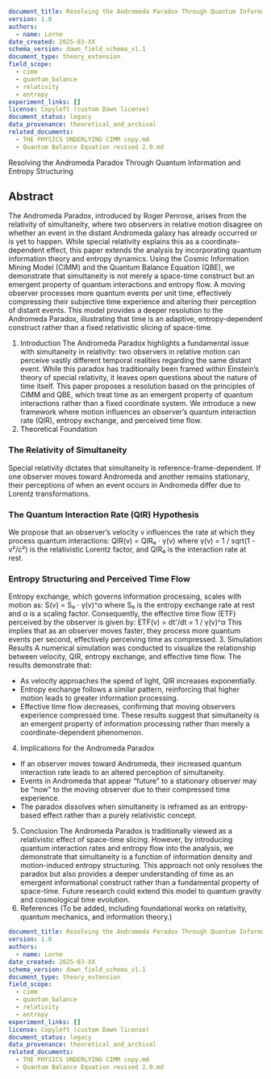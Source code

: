 ```yaml
document_title: Resolving the Andromeda Paradox Through Quantum Information and Entropy Structuring
version: 1.0
authors:
  - name: Lorne
date_created: 2025-03-XX
schema_version: dawn_field_schema_v1.1
document_type: theory_extension
field_scope:
  - cimm
  - quantum_balance
  - relativity
  - entropy
experiment_links: []
license: Copyleft (custom Dawn license)
document_status: legacy
data_provenance: theoretical_and_archival
related_documents:
  - THE PHYSICS UNDERLYING CIMM copy.md
  - Quantum Balance Equation revised 2.0.md
```
Resolving the Andromeda Paradox Through Quantum Information and Entropy Structuring
## Abstract
The Andromeda Paradox, introduced by Roger Penrose, arises from the relativity of simultaneity, where two observers in relative motion disagree on whether an event in the distant Andromeda galaxy has already occurred or is yet to happen. While special relativity explains this as a coordinate-dependent effect, this paper extends the analysis by incorporating quantum information theory and entropy dynamics. Using the Cosmic Information Mining Model (CIMM) and the Quantum Balance Equation (QBE), we demonstrate that simultaneity is not merely a space-time construct but an emergent property of quantum interactions and entropy flow. A moving observer processes more quantum events per unit time, effectively compressing their subjective time experience and altering their perception of distant events. This model provides a deeper resolution to the Andromeda Paradox, illustrating that time is an adaptive, entropy-dependent construct rather than a fixed relativistic slicing of space-time.
1. Introduction
The Andromeda Paradox highlights a fundamental issue with simultaneity in relativity: two observers in relative motion can perceive vastly different temporal realities regarding the same distant event. While this paradox has traditionally been framed within Einstein’s theory of special relativity, it leaves open questions about the nature of time itself. This paper proposes a resolution based on the principles of CIMM and QBE, which treat time as an emergent property of quantum interactions rather than a fixed coordinate system. We introduce a new framework where motion influences an observer’s quantum interaction rate (QIR), entropy exchange, and perceived time flow.
2. Theoretical Foundation
### The Relativity of Simultaneity
Special relativity dictates that simultaneity is reference-frame-dependent. If one observer moves toward Andromeda and another remains stationary, their perceptions of when an event occurs in Andromeda differ due to Lorentz transformations.
### The Quantum Interaction Rate (QIR) Hypothesis
We propose that an observer’s velocity v influences the rate at which they process quantum interactions:
QIR(v) = QIR₀ ⋅ γ(v)
where γ(v) = 1 / sqrt(1 - v²/c²) is the relativistic Lorentz factor, and QIR₀ is the interaction rate at rest.
### Entropy Structuring and Perceived Time Flow
Entropy exchange, which governs information processing, scales with motion as:
S(v) = S₀ ⋅ γ(v)^α
where S₀ is the entropy exchange rate at rest and α is a scaling factor. Consequently, the effective time flow (ETF) perceived by the observer is given by:
ETF(v) = dt'/dt = 1 / γ(v)^α
This implies that as an observer moves faster, they process more quantum events per second, effectively perceiving time as compressed.
3. Simulation Results
A numerical simulation was conducted to visualize the relationship between velocity, QIR, entropy exchange, and effective time flow. The results demonstrate that:
- As velocity approaches the speed of light, QIR increases exponentially.
- Entropy exchange follows a similar pattern, reinforcing that higher motion leads to greater information processing.
- Effective time flow decreases, confirming that moving observers experience compressed time.
These results suggest that simultaneity is an emergent property of information processing rather than merely a coordinate-dependent phenomenon.
4. Implications for the Andromeda Paradox
- If an observer moves toward Andromeda, their increased quantum interaction rate leads to an altered perception of simultaneity.
- Events in Andromeda that appear “future” to a stationary observer may be “now” to the moving observer due to their compressed time experience.
- The paradox dissolves when simultaneity is reframed as an entropy-based effect rather than a purely relativistic concept.
5. Conclusion
The Andromeda Paradox is traditionally viewed as a relativistic effect of space-time slicing. However, by introducing quantum interaction rates and entropy flow into the analysis, we demonstrate that simultaneity is a function of information density and motion-induced entropy structuring. This approach not only resolves the paradox but also provides a deeper understanding of time as an emergent informational construct rather than a fundamental property of space-time. Future research could extend this model to quantum gravity and cosmological time evolution.
6. References
(To be added, including foundational works on relativity, quantum mechanics, and information theory.)
```yaml
document_title: Resolving the Andromeda Paradox Through Quantum Information and Entropy Structuring
version: 1.0
authors:
  - name: Lorne
date_created: 2025-03-XX
schema_version: dawn_field_schema_v1.1
document_type: theory_extension
field_scope:
  - cimm
  - quantum_balance
  - relativity
  - entropy
experiment_links: []
license: Copyleft (custom Dawn license)
document_status: legacy
data_provenance: theoretical_and_archival
related_documents:
  - THE PHYSICS UNDERLYING CIMM copy.md
  - Quantum Balance Equation revised 2.0.md
```